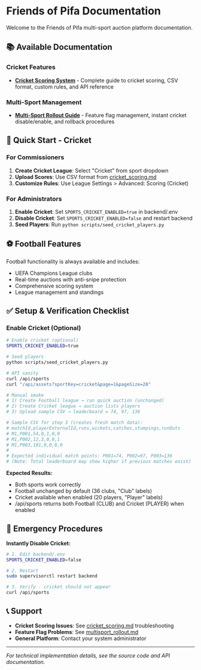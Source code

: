 # Friends of Pifa Documentation

Welcome to the Friends of Pifa multi-sport auction platform documentation.

## 📚 Available Documentation

### Cricket Features
- **[Cricket Scoring System](cricket_scoring.md)** - Complete guide to cricket scoring, CSV format, custom rules, and API reference

### Multi-Sport Management  
- **[Multi-Sport Rollout Guide](multisport_rollout.md)** - Feature flag management, instant cricket disable/enable, and rollback procedures

## 🏏 Quick Start - Cricket

### For Commissioners
1. **Create Cricket League**: Select "Cricket" from sport dropdown
2. **Upload Scores**: Use CSV format from [cricket_scoring.md](cricket_scoring.md)  
3. **Customize Rules**: Use League Settings > Advanced: Scoring (Cricket)

### For Administrators
1. **Enable Cricket**: Set `SPORTS_CRICKET_ENABLED=true` in backend/.env
2. **Disable Cricket**: Set `SPORTS_CRICKET_ENABLED=false` and restart backend
3. **Seed Players**: Run `python scripts/seed_cricket_players.py`

## ⚽ Football Features

Football functionality is always available and includes:
- UEFA Champions League clubs
- Real-time auctions with anti-snipe protection
- Comprehensive scoring system
- League management and standings

## ✅ Setup & Verification Checklist

### Enable Cricket (Optional)
```bash
# Enable cricket (optional)
SPORTS_CRICKET_ENABLED=true

# Seed players
python scripts/seed_cricket_players.py

# API sanity
curl /api/sports
curl "/api/assets?sportKey=cricket&page=1&pageSize=20"

# Manual smoke
# 1) Create Football league → run quick auction (unchanged)
# 2) Create Cricket league → auction lists players  
# 3) Upload sample CSV → leaderboard = 74, 97, 136

# Sample CSV for step 3 (creates fresh match data):
# matchId,playerExternalId,runs,wickets,catches,stumpings,runOuts
# M1,P001,54,0,1,0,0
# M1,P002,12,3,0,0,1  
# M1,P003,101,0,0,0,0
#
# Expected individual match points: P001=74, P002=97, P003=136
# (Note: Total leaderboard may show higher if previous matches exist)
```

**Expected Results:**
- Both sports work correctly
- Football unchanged by default (36 clubs, "Club" labels)  
- Cricket available when enabled (20 players, "Player" labels)
- /api/sports returns both Football (CLUB) and Cricket (PLAYER) when enabled

## 🚨 Emergency Procedures

**Instantly Disable Cricket:**
```bash
# 1. Edit backend/.env
SPORTS_CRICKET_ENABLED=false

# 2. Restart
sudo supervisorctl restart backend

# 3. Verify - cricket should not appear
curl /api/sports
```

## 📞 Support

- **Cricket Scoring Issues**: See [cricket_scoring.md](cricket_scoring.md) troubleshooting
- **Feature Flag Problems**: See [multisport_rollout.md](multisport_rollout.md) 
- **General Platform**: Contact your system administrator

---

*For technical implementation details, see the source code and API documentation.*